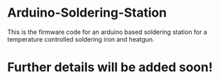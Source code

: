 # Arduino-Soldering-Station

This is the firmware code for an arduino based soldering station for a temperature controlled soldering iron and heatgun.


# Further details will be added soon!
